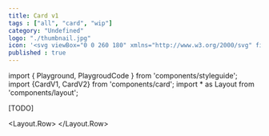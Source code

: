 ```yaml
---
title: Card v1
tags : ["all", "card", "wip"]
category: "Undefined"
logo: "./thumbnail.jpg"
icon: '<svg viewBox="0 0 260 180" xmlns="http://www.w3.org/2000/svg" fill="none"><rect width="260" height="180" fill="var(--color-bg)"></rect><rect x="64" y="15" width="132" height="150" rx="4" fill="var(--color-contrast-lower)"></rect><path d="M65 20C65 17.7909 66.7909 16 69 16H191C193.209 16 195 17.7909 195 20V96H65V20Z" fill="var(--color-contrast-high)"></path><path d="M97 81L139 39L164 81H97Z" fill="var(--color-contrast-medium)"></path><path d="M105.144 47C109.562 47 113.144 43.4183 113.144 39C113.144 34.5817 109.562 31 105.144 31C100.725 31 97.1436 34.5817 97.1436 39C97.1436 43.4183 100.725 47 105.144 47Z" fill="var(--color-contrast-medium)"></path><rect x="77" y="128" width="106" height="6" fill="var(--color-contrast-low)"></rect><rect x="77" y="144" width="48" height="6" fill="var(--color-contrast-low)"></rect><rect x="77" y="108" width="82" height="10" fill="var(--color-contrast-high)"></rect></svg>'
published : true
---
```

import { Playground, PlaygroudCode } from 'components/styleguide';
import {CardV1, CardV2} from 'components/card';
import * as Layout from 'components/layout';

[TODO]

<Layout.Row>
    <CardV1 />
    <CardV1 />
    <CardV1 />
</Layout.Row>
